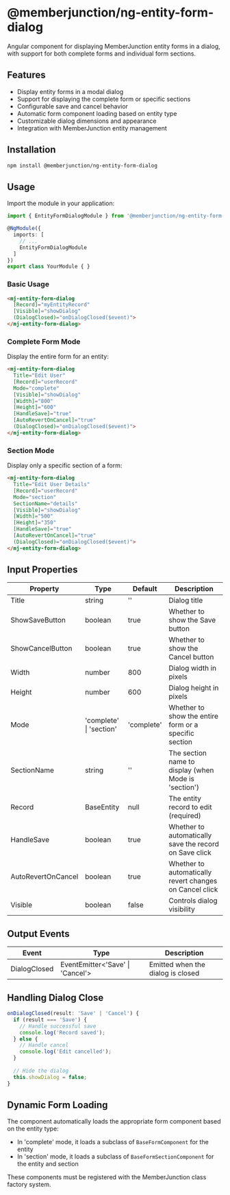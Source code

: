 # @memberjunction/ng-entity-form-dialog

Angular component for displaying MemberJunction entity forms in a dialog, with support for both complete forms and individual form sections.

## Features

- Display entity forms in a modal dialog
- Support for displaying the complete form or specific sections
- Configurable save and cancel behavior
- Automatic form component loading based on entity type
- Customizable dialog dimensions and appearance
- Integration with MemberJunction entity management

## Installation

```bash
npm install @memberjunction/ng-entity-form-dialog
```

## Usage

Import the module in your application:

```typescript
import { EntityFormDialogModule } from '@memberjunction/ng-entity-form-dialog';

@NgModule({
  imports: [
    // ...
    EntityFormDialogModule
  ]
})
export class YourModule { }
```

### Basic Usage

```html
<mj-entity-form-dialog
  [Record]="myEntityRecord"
  [Visible]="showDialog"
  (DialogClosed)="onDialogClosed($event)">
</mj-entity-form-dialog>
```

### Complete Form Mode

Display the entire form for an entity:

```html
<mj-entity-form-dialog
  Title="Edit User"
  [Record]="userRecord"
  Mode="complete"
  [Visible]="showDialog"
  [Width]="800"
  [Height]="600"
  [HandleSave]="true"
  [AutoRevertOnCancel]="true"
  (DialogClosed)="onDialogClosed($event)">
</mj-entity-form-dialog>
```

### Section Mode

Display only a specific section of a form:

```html
<mj-entity-form-dialog
  Title="Edit User Details"
  [Record]="userRecord"
  Mode="section"
  SectionName="details"
  [Visible]="showDialog"
  [Width]="500"
  [Height]="350"
  [HandleSave]="true"
  [AutoRevertOnCancel]="true"
  (DialogClosed)="onDialogClosed($event)">
</mj-entity-form-dialog>
```

## Input Properties

| Property | Type | Default | Description |
|----------|------|---------|-------------|
| Title | string | '' | Dialog title |
| ShowSaveButton | boolean | true | Whether to show the Save button |
| ShowCancelButton | boolean | true | Whether to show the Cancel button |
| Width | number | 800 | Dialog width in pixels |
| Height | number | 600 | Dialog height in pixels |
| Mode | 'complete' \| 'section' | 'complete' | Whether to show the entire form or a specific section |
| SectionName | string | '' | The section name to display (when Mode is 'section') |
| Record | BaseEntity | null | The entity record to edit (required) |
| HandleSave | boolean | true | Whether to automatically save the record on Save click |
| AutoRevertOnCancel | boolean | true | Whether to automatically revert changes on Cancel click |
| Visible | boolean | false | Controls dialog visibility |

## Output Events

| Event | Type | Description |
|-------|------|-------------|
| DialogClosed | EventEmitter<'Save' \| 'Cancel'> | Emitted when the dialog is closed |

## Handling Dialog Close

```typescript
onDialogClosed(result: 'Save' | 'Cancel') {
  if (result === 'Save') {
    // Handle successful save
    console.log('Record saved');
  } else {
    // Handle cancel
    console.log('Edit cancelled');
  }
  
  // Hide the dialog
  this.showDialog = false;
}
```

## Dynamic Form Loading

The component automatically loads the appropriate form component based on the entity type:

- In 'complete' mode, it loads a subclass of `BaseFormComponent` for the entity
- In 'section' mode, it loads a subclass of `BaseFormSectionComponent` for the entity and section

These components must be registered with the MemberJunction class factory system.